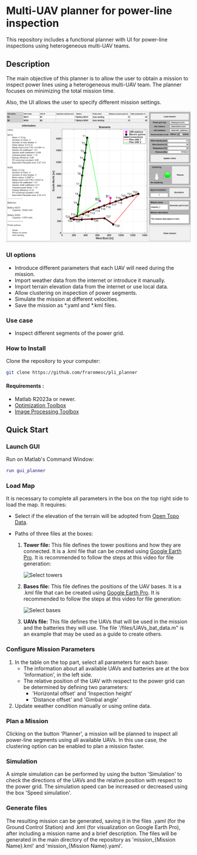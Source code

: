 # Multi-UAV planner for power-line inspection

 This repository includes a functional planner with UI for power-line inspections using heterogeneous multi-UAV teams. 

## Description
The main objective of this planner is to allow the user to obtain a mission to inspect power lines using a heterogeneous multi-UAV team. The planner focuses on minimizing the total mission time. 

Also, the UI allows the user to specify different mission settings. 

![Planner](./media/planner.png)

### UI options
 - Introduce different parameters that each UAV will need during the mission.
 - Import weather data from the internet or introduce it manually. 
 - Import terrain elevation data from the internet or use local data. 
 - Allow clustering on inspection of power segments. 
 - Simulate the mission at different velocities.
 - Save the mission as *.yaml and *.kml files.

### Use case
 - Inspect different segments of the power grid. 

### How to Install
Clone the repository to your computer: 

``` bash
git clone https://github.com/fraromesc/pli_planner
```

#### Requirements : 
 - Matlab R2023a or newer. 
 - [Optimization Toolbox](https://nl.mathworks.com/products/optimization.html)
 - [Image Processing Toolbox](https://nl.mathworks.com/products/image-processing.html) 
 
## Quick Start 
### Launch GUI
Run on Matlab's Command Window: 


``` Matlab
run gui_planner
```

### Load Map
It is necessary to complete all parameters in the box on the top right side to load the map. It requires:
 - Select if the elevation of the terrain will be adopted from [Open Topo Data](https://www.opentopodata.org/datasets/eudem/).
 - Paths of three files at the boxes:

    1. **Tower file:** This file defines the tower positions and how they are connected. It is a .kml file that can be created using [Google Earth Pro](https://www.google.com/intl/es/earth/about/versions/#earth-pro). It is recommended to follow the steps at this video for file generation:

        ![Select towers](./media/guidePylons.gif)

    2. **Bases file:** This file defines the positions of the UAV bases. It is a .kml file that can be created using [Google Earth Pro](https://www.google.com/intl/es/earth/about/versions/#earth-pro). It is recommended to follow the steps at this video for file generation:

        ![Select bases](./media/guideStations.gif)

    3. **UAVs file:** This file defines the UAVs that will be used in the mission and the batteries they will use. The file '/files/UAVs_bat_data.m" is an example that may be used as a guide to create others. 

### Configure Mission Parameters

   1. In the table on the top part, select all parameters for each base:
        - The information about all available UAVs and batteries are at the box 'Information', in the left side.
        - The relative position of the UAV with respect to the power grid can be determined by defining two parameters:
            - 'Horizontal offset' and 'Inspection height'
            - 'Distance offset' and 'Gimbal angle' 
   2.  Update weather condition manually or using online data.

### Plan a Mission
Clicking on the button 'Planner', a mission will be planned to inspect all power-line segments using all available UAVs. In this use case, the clustering option can be enabled to plan a mission faster.

### Simulation
A simple simulation can be performed by using the button 'Simulation' to check the directions of the UAVs and the relative position with respect to the power grid. The simulation speed can be increased or decreased using the box 'Speed simulation'.

### Generate files
The resulting mission can be generated, saving it in the files .yaml (for the Ground Control Station) and .kml (for visualization on Google Earth Pro), after including a mission name and a brief description. The files will be generated in the main directory of the repository as 'mission_{Mission Name}.kml' and 'mission_{Mission Name}.yaml'. 
